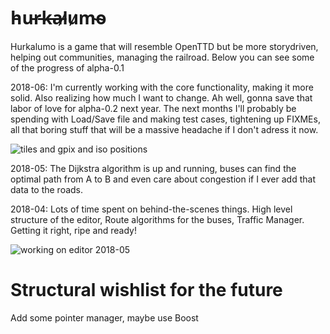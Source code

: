 # h̵u̵r̵k̶a̵l̷u̷m̴o̴
Hurkalumo is a game that will resemble OpenTTD but be more storydriven, helping out communities, managing the railroad.
Below you can see some of the progress of alpha-0.1

2018-06: I'm currently working with the core functionality, making it more solid. Also realizing how much I want to change. Ah well, gonna save that labor of love for alpha-0.2 next year. The next months I'll probably be spending with Load/Save file and making test cases, tightening up FIXMEs, all that boring stuff that will be a massive headache if I don't adress it now.

![tiles and gpix and iso positions](https://i.imgur.com/cO3m6Jr.png)

2018-05: The Dijkstra algorithm is up and running, buses can find the optimal path from A to B and even care about congestion if I ever add that data to the roads. 

2018-04: Lots of time spent on behind-the-scenes things. High level structure of the editor, Route algorithms for the buses, Traffic Manager. Getting it right, ripe and ready!

![working on editor 2018-05 ](https://i.imgur.com/l36Zdgr.png)



# Structural wishlist for the future
Add some pointer manager, maybe use Boost 
